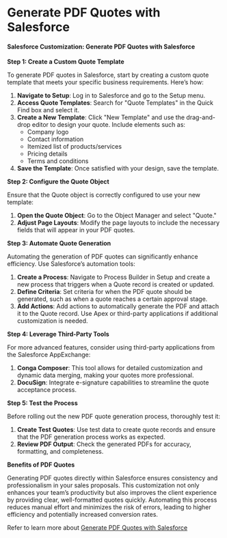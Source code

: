 # Generate PDF Quotes with Salesforce

#### Salesforce Customization: Generate PDF Quotes with Salesforce

**Step 1: Create a Custom Quote Template**

To generate PDF quotes in Salesforce, start by creating a custom quote template that meets your specific business requirements. Here’s how:

1. **Navigate to Setup**: Log in to Salesforce and go to the Setup menu.
2. **Access Quote Templates**: Search for "Quote Templates" in the Quick Find box and select it.
3. **Create a New Template**: Click "New Template" and use the drag-and-drop editor to design your quote. Include elements such as:
   * Company logo
   * Contact information
   * Itemized list of products/services
   * Pricing details
   * Terms and conditions
4. **Save the Template**: Once satisfied with your design, save the template.

**Step 2: Configure the Quote Object**

Ensure that the Quote object is correctly configured to use your new template:

1. **Open the Quote Object**: Go to the Object Manager and select "Quote."
2. **Adjust Page Layouts**: Modify the page layouts to include the necessary fields that will appear in your PDF quotes.

**Step 3: Automate Quote Generation**

Automating the generation of PDF quotes can significantly enhance efficiency. Use Salesforce’s automation tools:

1. **Create a Process**: Navigate to Process Builder in Setup and create a new process that triggers when a Quote record is created or updated.
2. **Define Criteria**: Set criteria for when the PDF quote should be generated, such as when a quote reaches a certain approval stage.
3. **Add Actions**: Add actions to automatically generate the PDF and attach it to the Quote record. Use Apex or third-party applications if additional customization is needed.

**Step 4: Leverage Third-Party Tools**

For more advanced features, consider using third-party applications from the Salesforce AppExchange:

1. **Conga Composer**: This tool allows for detailed customization and dynamic data merging, making your quotes more professional.
2. **DocuSign**: Integrate e-signature capabilities to streamline the quote acceptance process.

**Step 5: Test the Process**

Before rolling out the new PDF quote generation process, thoroughly test it:

1. **Create Test Quotes**: Use test data to create quote records and ensure that the PDF generation process works as expected.
2. **Review PDF Output**: Check the generated PDFs for accuracy, formatting, and completeness.

**Benefits of PDF Quotes**

Generating PDF quotes directly within Salesforce ensures consistency and professionalism in your sales proposals. This customization not only enhances your team’s productivity but also improves the client experience by providing clear, well-formatted quotes quickly. Automating this process reduces manual effort and minimizes the risk of errors, leading to higher efficiency and potentially increased conversion rates.

Refer to learn more about [Generate PDF Quotes with Salesforce](https://arrify.com/generate-quote-pdf-salesforce/)
